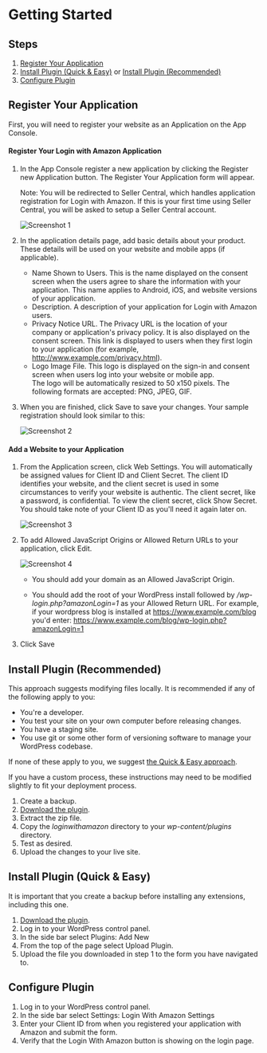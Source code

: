 # Getting Started
## Steps
1. [Register Your Application](#register-your-application)
2. [Install Plugin (Quick & Easy)](#install-plugin-quick--easy) or [Install Plugin (Recommended)](#install-plugin-recommended)
3. [Configure Plugin](#configure-plugin)


## Register Your Application

First, you will need to register your website as an Application on the App Console.

#### Register Your Login with Amazon Application
1. In the App Console register a new application by clicking the Register new Application button. The Register Your Application form will appear.
    
    Note: You will be redirected to Seller Central, which handles application registration for Login with Amazon. If this is your first time using Seller Central, you will be asked to setup a Seller Central account.
    
    ![Screenshot 1](https://images-na.ssl-images-amazon.com/images/G/01/lwa/common/images/screenshots/blank_base_registration_mini.png)
2. In the application details page, add basic details about your product. These details will be used on your website and mobile apps (if applicable).
    - Name Shown to Users. This is the name displayed on the consent screen when the users agree to share the information with your application. This name applies to Android, iOS, and website versions of your application.
    - Description. A description of your application for Login with Amazon users.
    - Privacy Notice URL. The Privacy URL is the location of your company or application's privacy policy. It is also displayed on the consent screen. This link is displayed to users when they first login to your application (for example, http://www.example.com/privacy.html).
    - Logo Image File. This logo is displayed on the sign-in and consent screen when users log into your website or mobile app.     
    The logo will be automatically resized to 50 x150 pixels. The following formats are accepted: PNG, JPEG, GIF.
3. When you are finished, click Save to save your changes. Your sample registration should look similar to this:
    
    ![Screenshot 2](https://images-na.ssl-images-amazon.com/images/G/01/lwa/common/images/screenshots/zappos_base_registration_mini.png)

#### Add a Website to your Application
1. From the Application screen, click Web Settings. You will automatically be assigned values for Client ID and Client Secret. The client ID identifies your website, and the client secret is used in some circumstances to verify your website is authentic. The client secret, like a password, is confidential. To view the client secret, click Show Secret. You should take note of your Client ID as you'll need it again later on.
    
    ![Screenshot 3](https://images-na.ssl-images-amazon.com/images/G/01/lwa/common/images/screenshots/blank_website_registration_mini.png)

2. To add Allowed JavaScript Origins or Allowed Return URLs to your application, click Edit.
    
    ![Screenshot 4](https://images-na.ssl-images-amazon.com/images/G/01/lwa/common/images/screenshots/blank_website_registration_2_mini.png)
    
    * You should add your domain as an Allowed JavaScript Origin.
        
    * You should add the root of your WordPress install followed by */wp-login.php?amazonLogin=1* as your Allowed Return URL. For example, if your wordpress blog is installed at https://www.example.com/blog you'd enter: https://www.example.com/blog/wp-login.php?amazonLogin=1
        
    
3. Click Save

## Install Plugin (Recommended)
This approach suggests modifying files locally. It is recommended if any of the following apply to you:
 - You're a developer.
 - You test your site on your own computer before releasing changes.
 - You have a staging site.
 - You use git or some other form of versioning software to manage your WordPress codebase.

If none of these apply to you, we suggest [the Quick & Easy approach](#install-plugin-quick--easy).

If you have a custom process, these instructions may need to be modified slightly to fit your deployment process.

1. Create a backup.
2. [Download the plugin](https://github.com/BuildRX/wordpress_login_with_amazon/raw/master/build/loginwithamazon.zip).
3. Extract the zip file.
4. Copy the *loginwithamazon* directory to your *wp-content/plugins* directory.
5. Test as desired.
6. Upload the changes to your live site.

## Install Plugin (Quick & Easy)
It is important that you create a backup before installing any extensions, including this one.

1. [Download the plugin](https://github.com/BuildRX/wordpress_login_with_amazon/raw/master/build/loginwithamazon.zip).
2. Log in to your WordPress control panel.
3. In the side bar select Plugins: Add New
4. From the top of the page select Upload Plugin.
5. Upload the file you downloaded in step 1 to the form you have navigated to.

## Configure Plugin
1. Log in to your WordPress control panel.
2. In the side bar select Settings: Login With Amazon Settings
3. Enter your Client ID from when you registered your application with Amazon and submit the form.
4. Verify that the Login With Amazon button is showing on the login page.
